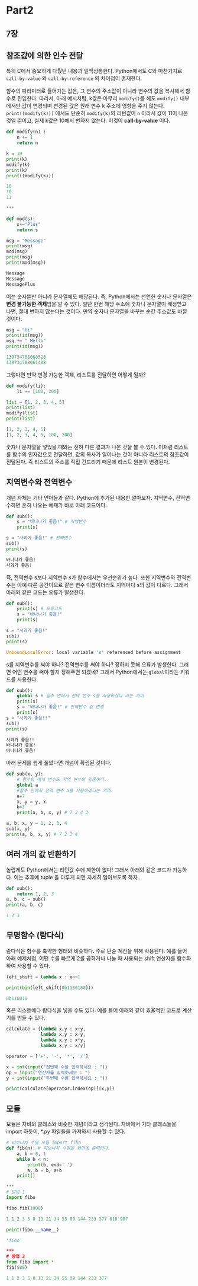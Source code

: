 # Part2

## 7장

## 참조값에 의한 인수 전달

특히 C에서 중요하게 다뤘던 내용과 일맥상통한다. Python에서도 C와 마찬가지로 `call-by-value` 와 `call-by-reference` 의 차이점이 존재한다.

함수의 파라미터로 들어가는 값은, 그 변수의 주소값이 아니라 변수의 값을 복사해서 함수로 진입한다. 따라서, 아래 예시처럼, k값은 아무리 `modify()`를 해도 `modify()` 내부에서만 값이 변경되며 변경된 값은 원래 변수 k 주소에 영향을 주지 않는다. `print((modify(k)))` 에서도 단순히 `modify(k)`의 리턴값이 `n` 이라서 값이 11이 나온 것일 뿐이고, 실제 k값은 10에서 변하지 않는다. 이것이 **call-by-value** 이다.

```py
def modify(n) :
    n += 1
    return n

k = 10
print(k)
modify(k)
print(k)
print((modify(k)))

10
10
11

***

def mod(s):
    s+="Plus"
    return s

msg = "Message"
print(msg)
mod(msg)
print(msg)
print(mod(msg))

Message
Message
MessagePlus
```

이는 숫자뿐만 아니라 문자열에도 해당된다. 즉, Python에서는 선언한 숫자나 문자열은 **변경 불가능한 객체**임을 알 수 있다. 일단 한번 해당 주소에 숫자나 문자열이 배정받고 나면, 절대 변하지 않는다는 것이다. 만약 숫자나 문자열을 바꾸는 순간 주소값도 바뀔 것이다.

```py
msg = "Hi"
print(id(msg))
msg += " Hello"
print(id(msg))

139734708060528
139734708061488
```

그렇다면 만약 변경 가능한 객체, 리스트를 전달하면 어떻게 될까?

```py
def modify(li):
    li += [100, 200]

list = [1, 2, 3, 4, 5]
print(list)
modify(list)
print(list)

[1, 2, 3, 4, 5]
[1, 2, 3, 4, 5, 100, 200]
```

숫자나 문자열을 넣었을 때와는 전혀 다른 결과가 나온 것을 볼 수 있다. 이처럼 리스트를 함수의 인자값으로 전달하면, 값의 복사가 일어나는 것이 아니라 리스트의 참조값이 전달된다. 즉 리스트의 주소를 직접 건드리기 때문에 리스트 원본이 변경된다.

## 지역변수와 전역변수

개념 자체는 기타 언어들과 같다. Python에 추가된 내용만 알아보자. 지역변수, 전역변수하면 흔히 나오는 예제가 바로 아래 코드이다.

```py
def sub():
    s = "바나나가 좋음!" # 지역변수
    print(s)

s = "사과가 좋음!" # 전역변수
sub()
print(s)

바나나가 좋음!
사과가 좋음!
```

즉, 전역변수 s보다 지역변수 s가 함수에서는 우선순위가 높다. 또한 지역변수와 전역변수는 아예 다른 공간이므로 같은 변수 이름이더라도 지역마다 s의 값이 다르다. 그래서 아래와 같은 코드는 오류가 발생한다.

```py
def sub():
    print(s) # 오류코드
    s = "바나나가 좋음!"
    print(s)

s = "사과가 좋음!"
sub()
print(s)

UnboundLocalError: local variable 's' referenced before assignment
```

s를 지역변수를 써야 하나? 전역변수를 써야 하나? 정하지 못해 오류가 발생한다. 그러면 어떤 변수를 써야 할지 정해주면 되겠네? 그래서 Python에서는 `global`이라는 키워드를 사용한다.

```py
def sub():
    global s # 함수 안에서 전역 변수 s를 사용하겠다 라는 의미
    print(s)
    s = "바나나가 좋음!" # 전역변수 값 변경
    print(s)
s = "사과가 좋음!!"
sub()
print(s)

사과가 좋음!!
바나나가 좋음!
바나나가 좋음!
```

아래 문제를 쉽게 풀었다면 개념이 확립된 것이다.

```py
def sub(x, y):
    # 함수의 매개 변수도 지역 변수의 일종이다.
    global a
    #함수 안에서 전역 변수 a를 사용하겠다는 의미.
    a=7
    x, y = y, x
    b=3
    print(a, b, x, y) # 7 3 4 3

a, b, x, y = 1, 2, 3, 4
sub(x, y)
print(a, b, x, y) # 7 2 3 4
```

## 여러 개의 값 반환하기

놀랍게도 Python에서는 리턴값 수에 제한이 없다! 그래서 아래와 같은 코드가 가능하다. 이는 추후에 tuple 을 다루게 되면 자세히 알아보도록 하자.

```py
def sub():
    return 1, 2, 3
a, b, c = sub()
print(a, b, c)

1 2 3
```

## 무명함수 (람다식)

람다식은 함수를 축약한 형태와 비슷하다. 주로 단순 계산을 위해 사용된다. 예를 들어 아래 예제처럼, 어떤 수를 빠르게 2를 곱하거나 나눌 때 사용되는 shift 연산자를 함수화하여 사용할 수 있다.

```py
left_shift = lambda x : x>>1

print(bin(left_shift(0b1100100)))

0b110010
```

혹은 리스트에다 람다식을 넣을 수도 있다. 예를 들어 아래와 같이 효율적인 코드로 계산기를 만들 수 있다.

```py
calculate = [lambda x,y : x+y,
             lambda x,y : x-y,
             lambda x,y : x*y,
             lambda x,y : x/y]

operator = ['+', '-', '*', '/']

x = int(input("첫번째 수를 입력하세요 : "))
op = input("연산자를 입력하세요 : ")
y = int(input("두번째 수를 입력하세요 : "))

print(calculate[operator.index(op)](x,y))
```

## 모듈

모듈은 자바의 클래스와 비슷한 개념이라고 생각된다. 자바에서 기타 클래스들을 import 하듯이, \*.py 파일들을 가져와서 사용할 수 있다.

```py
# 피보나치 수열 모듈 import fibo
def fib(n): # 피보나치 수열을 화면에 출력한다.
    a, b = 0, 1
    while b < n:
        print(b, end=' ')
        a, b = b, a+b
    print()

***
# 방법 1
import fibo

fibo.fib(1000)

1 1 2 3 5 8 13 21 34 55 89 144 233 377 610 987

print(fibo.__name__)

'fibo’

***
# 방법 2
from fibo import *
fib(500)

1 1 2 3 5 8 13 21 34 55 89 144 233 377
```
